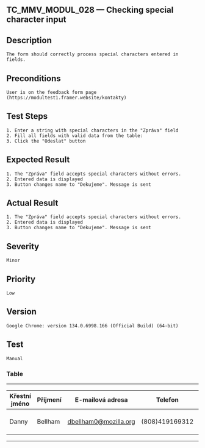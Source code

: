 ## TC_MMV_MODUL_028 — Checking special character input

## Description
    The form should correctly process special characters entered in fields.

## Preconditions
    User is on the feedback form page (https://modultest1.framer.website/kontakty)

## Test Steps
    1. Enter a string with special characters in the "Zpráva" field
    2. Fill all fields with valid data from the table:
    3. Click the "Odeslat" button

## Expected Result
    1. The "Zpráva" field accepts special characters without errors.
    2. Entered data is displayed
    3. Button changes name to "Dekujeme". Message is sent

## Actual Result
    1. The "Zpráva" field accepts special characters without errors.
    2. Entered data is displayed
    3. Button changes name to "Dekujeme". Message is sent

## Severity
    Minor

## Priority
    Low

## Version
    Google Chrome: version 134.0.6998.166 (Official Build) (64-bit)

## Test
    Manual

### Table
---
| Křestní jméno | Příjmení | E-mailová adresa | Telefon | Zpráva      |
|---------------|----------|------------------|---------|-------------|
|Danny          | Bellham  | dbellham0@mozilla.org | (808)419169312 | !"№;%:?*()_+"{}">|[]'\@#$^& |
---
